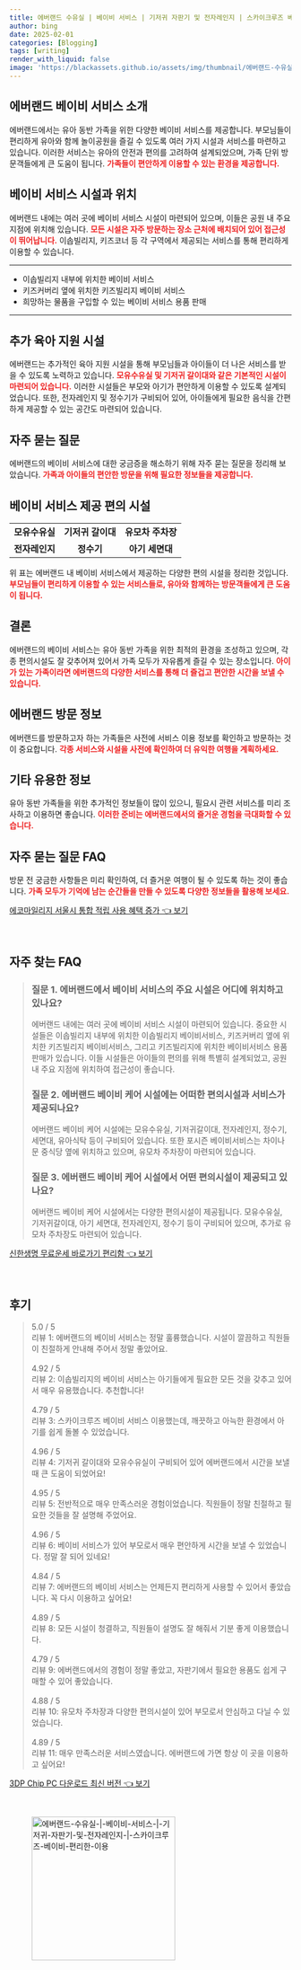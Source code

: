 ```yaml
---
title: 에버랜드 수유실 | 베이비 서비스 | 기저귀 자판기 및 전자레인지 | 스카이크루즈 베이비 편리한 이용
author: bing
date: 2025-02-01
categories: [Blogging]
tags: [writing]
render_with_liquid: false
image: 'https://blackassets.github.io/assets/img/thumbnail/에버랜드-수유실-|-베이비-서비스-|-기저귀-자판기-및-전자레인지-|-스카이크루즈-베이비-편리한-이용.webp'
---
```



<h2 id='에버랜드 베이비 서비스 소개'>에버랜드 베이비 서비스 소개</h2>

<p>에버랜드에서는 유아 동반 가족을 위한 다양한 베이비 서비스를 제공합니다. 부모님들이 편리하게 유아와 함께 놀이공원을 즐길 수 있도록 여러 가지 시설과 서비스를 마련하고 있습니다. 이러한 서비스는 유아의 안전과 편의를 고려하여 설계되었으며, 가족 단위 방문객들에게 큰 도움이 됩니다. <b><span style="color: #ee2323;">가족들이 편안하게 이용할 수 있는 환경을 제공합니다.</span></b></p>

<h2 id='베이비 서비스 시설과 위치'>베이비 서비스 시설과 위치</h2>

<p>에버랜드 내에는 여러 곳에 베이비 서비스 시설이 마련되어 있으며, 이들은 공원 내 주요 지점에 위치해 있습니다. <b><span style="color: #ee2323;">모든 시설은 자주 방문하는 장소 근처에 배치되어 있어 접근성이 뛰어납니다.</span></b> 이솝빌리지, 키즈코너 등 각 구역에서 제공되는 서비스를 통해 편리하게 이용할 수 있습니다.</p>

<hr />

<ul>
    <li>이솝빌리지 내부에 위치한 베이비 서비스</li>
    <li>키즈커버리 옆에 위치한 키즈빌리지 베이비 서비스</li>
    <li>희망하는 물품을 구입할 수 있는 베이비 서비스 용품 판매</li>
</ul>

<hr />

<h2 id='추가 육아 지원 시설'>추가 육아 지원 시설</h2>

<p>에버랜드는 추가적인 육아 지원 시설을 통해 부모님들과 아이들이 더 나은 서비스를 받을 수 있도록 노력하고 있습니다. <b><span style="color: #ee2323;">모유수유실 및 기저귀 갈이대와 같은 기본적인 시설이 마련되어 있습니다.</span></b> 이러한 시설들은 부모와 아기가 편안하게 이용할 수 있도록 설계되었습니다. 또한, 전자레인지 및 정수기가 구비되어 있어, 아이들에게 필요한 음식을 간편하게 제공할 수 있는 공간도 마련되어 있습니다.</p>

<h2 id='자주 묻는 질문'>자주 묻는 질문</h2>

<p>에버랜드의 베이비 서비스에 대한 궁금증을 해소하기 위해 자주 묻는 질문을 정리해 보았습니다. <b><span style="color: #ee2323;">가족과 아이들의 편안한 방문을 위해 필요한 정보들을 제공합니다.</span></b></p>

<h2 id='베이비 서비스 제공 편의 시설'>베이비 서비스 제공 편의 시설</h2>

<table>
    <tr>
        <td style="text-align: center; height: 17px;"><b>모유수유실</b></td>
        <td style="text-align: center; height: 17px;"><b>기저귀 갈이대</b></td>
        <td style="text-align: center; height: 17px;"><b>유모차 주차장</b></td>
    </tr>
    <tr>
        <td style="text-align: center; height: 17px;"><b>전자레인지</b></td>
        <td style="text-align: center; height: 17px;"><b>정수기</b></td>
        <td style="text-align: center; height: 17px;"><b>아기 세면대</b></td>
    </tr>
</table>

<p>위 표는 에버랜드 내 베이비 서비스에서 제공하는 다양한 편의 시설을 정리한 것입니다. <b><span style="color: #ee2323;">부모님들이 편리하게 이용할 수 있는 서비스들로, 유아와 함께하는 방문객들에게 큰 도움이 됩니다.</span></b></p>

<h2 id='결론'>결론</h2>

<p>에버랜드의 베이비 서비스는 유아 동반 가족을 위한 최적의 환경을 조성하고 있으며, 각종 편의시설도 잘 갖추어져 있어서 가족 모두가 자유롭게 즐길 수 있는 장소입니다. <b><span style="color: #ee2323;">아이가 있는 가족이라면 에버랜드의 다양한 서비스를 통해 더 즐겁고 편안한 시간을 보낼 수 있습니다.</span></b></p>

<h2 id='에버랜드 방문 정보'>에버랜드 방문 정보</h2>

<p>에버랜드를 방문하고자 하는 가족들은 사전에 서비스 이용 정보를 확인하고 방문하는 것이 중요합니다. <b><span style="color: #ee2323;">각종 서비스와 시설을 사전에 확인하여 더 유익한 여행을 계획하세요.</span></b></p>

<h2 id='기타 유용한 정보'>기타 유용한 정보</h2>

<p>유아 동반 가족들을 위한 추가적인 정보들이 많이 있으니, 필요시 관련 서비스를 미리 조사하고 이용하면 좋습니다. <b><span style="color: #ee2323;">이러한 준비는 에버랜드에서의 즐거운 경험을 극대화할 수 있습니다.</span></b></p>

<h2 id='자주 묻는 질문 FAQ'>자주 묻는 질문 FAQ</h2>

<p>방문 전 궁금한 사항들은 미리 확인하여, 더 즐거운 여행이 될 수 있도록 하는 것이 좋습니다. <b><span style="color: #ee2323;">가족 모두가 기억에 남는 순간들을 만들 수 있도록 다양한 정보들을 활용해 보세요.</span></b></p>


<p><a class="click-button" title="에코마일리지 서울시 통합 적립 사용 혜택 증가" href="https://blackassets.github.io/posts/%EC%97%90%EC%BD%94%EB%A7%88%EC%9D%BC%EB%A6%AC%EC%A7%80-%EC%84%9C%EC%9A%B8%EC%8B%9C-%ED%86%B5%ED%95%A9-%EC%A0%81%EB%A6%BD-%EC%82%AC%EC%9A%A9-%ED%98%9C%ED%83%9D-%EC%A6%9D%EA%B0%80/" rel="dofollow">에코마일리지 서울시 통합 적립 사용 혜택 증가 👈 보기</a></p><br>
<h2 id='자주_찾는_FAQ'>자주 찾는 FAQ</h2>
<div itemscope="" itemtype="https://schema.org/FAQPage"> 
<blockquote> 
<div itemscope="" itemprop="mainEntity" itemtype="https://schema.org/Question"> 
<h3 itemprop="name">질문 1. 에버랜드에서 베이비 서비스의 주요 시설은 어디에 위치하고 있나요?</h3> 
<div itemscope="" itemprop="acceptedAnswer" itemtype="https://schema.org/Answer"> 
<span itemprop="text"> 
<p>에버랜드 내에는 여러 곳에 베이비 서비스 시설이 마련되어 있습니다. 중요한 시설들은 이솝빌리지 내부에 위치한 이솝빌리지 베이비서비스, 키즈커버리 옆에 위치한 키즈빌리지 베이비서비스, 그리고 키즈빌리지에 위치한 베이비서비스 용품 판매가 있습니다. 이들 시설들은 아이들의 편의를 위해 특별히 설계되었고, 공원 내 주요 지점에 위치하여 접근성이 좋습니다.</p> 
</span> 
</div> 
</div> 
<div itemscope="" itemprop="mainEntity" itemtype="https://schema.org/Question"> 
<h3 itemprop="name">질문 2. 에버랜드 베이비 케어 시설에는 어떠한 편의시설과 서비스가 제공되나요?</h3> 
<div itemscope="" itemprop="acceptedAnswer" itemtype="https://schema.org/Answer"> 
<span itemprop="text"> 
<p>에버랜드 베이비 케어 시설에는 모유수유실, 기저귀갈이대, 전자레인지, 정수기, 세면대, 유아식탁 등이 구비되어 있습니다. 또한 포시즌 베이비서비스는 차이나문 중식당 옆에 위치하고 있으며, 유모차 주차장이 마련되어 있습니다.</p> 
</span> 
</div> 
</div> 
<div itemscope="" itemprop="mainEntity" itemtype="https://schema.org/Question"> 
<h3 itemprop="name">질문 3. 에버랜드 베이비 케어 시설에서 어떤 편의시설이 제공되고 있나요?</h3> 
<div itemscope="" itemprop="acceptedAnswer" itemtype="https://schema.org/Answer"> 
<span itemprop="text"> 
<p>에버랜드 베이비 케어 시설에서는 다양한 편의시설이 제공됩니다. 모유수유실, 기저귀갈이대, 아기 세면대, 전자레인지, 정수기 등이 구비되어 있으며, 추가로 유모차 주차장도 마련되어 있습니다.</p> 
</span> 
</div> 
</div> 
</blockquote> 
</div>
<p><a class="click-button" title="신한생명 무료운세 바로가기 편리함" href="https://blackassets.github.io/posts/%EC%8B%A0%ED%95%9C%EC%83%9D%EB%AA%85-%EB%AC%B4%EB%A3%8C%EC%9A%B4%EC%84%B8-%EB%B0%94%EB%A1%9C%EA%B0%80%EA%B8%B0-%ED%8E%B8%EB%A6%AC%ED%95%A8/" rel="dofollow">신한생명 무료운세 바로가기 편리함 👈 보기</a></p><br>
<h2 id='후기'>후기</h2>
<div itemscope itemtype="https://schema.org/Product">
  <blockquote>
  <div itemprop="review" itemscope itemtype="https://schema.org/Review">
      <div itemprop="reviewRating" itemscope itemtype="https://schema.org/Rating"> <span itemprop="ratingValue">5.0</span> / <span itemprop="bestRating">5</span> </div>
      <span itemprop="reviewBody">리뷰 1: 에버랜드의 베이비 서비스는 정말 훌륭했습니다. 시설이 깔끔하고 직원들이 친절하게 안내해 주어서 정말 좋았어요.</span>
  </div>
  <br>
  <div itemprop="review" itemscope itemtype="https://schema.org/Review">
      <div itemprop="reviewRating" itemscope itemtype="https://schema.org/Rating"> <span itemprop="ratingValue">4.92</span> / <span itemprop="bestRating">5</span> </div>
      <span itemprop="reviewBody">리뷰 2: 이솝빌리지의 베이비 서비스는 아기들에게 필요한 모든 것을 갖추고 있어서 매우 유용했습니다. 추천합니다!</span>
  </div>
  <br>
  <div itemprop="review" itemscope itemtype="https://schema.org/Review">
      <div itemprop="reviewRating" itemscope itemtype="https://schema.org/Rating"> <span itemprop="ratingValue">4.79</span> / <span itemprop="bestRating">5</span> </div>
      <span itemprop="reviewBody">리뷰 3: 스카이크루즈 베이비 서비스 이용했는데, 깨끗하고 아늑한 환경에서 아기를 쉽게 돌볼 수 있었습니다.</span>
  </div>
  <br>
  <div itemprop="review" itemscope itemtype="https://schema.org/Review">
      <div itemprop="reviewRating" itemscope itemtype="https://schema.org/Rating"> <span itemprop="ratingValue">4.96</span> / <span itemprop="bestRating">5</span> </div>
      <span itemprop="reviewBody">리뷰 4: 기저귀 갈이대와 모유수유실이 구비되어 있어 에버랜드에서 시간을 보낼 때 큰 도움이 되었어요!</span>
  </div>
  <br>
  <div itemprop="review" itemscope itemtype="https://schema.org/Review">
      <div itemprop="reviewRating" itemscope itemtype="https://schema.org/Rating"> <span itemprop="ratingValue">4.95</span> / <span itemprop="bestRating">5</span> </div>
      <span itemprop="reviewBody">리뷰 5: 전반적으로 매우 만족스러운 경험이었습니다. 직원들이 정말 친절하고 필요한 것들을 잘 설명해 주었어요.</span>
  </div>
  <br>
  <div itemprop="review" itemscope itemtype="https://schema.org/Review">
      <div itemprop="reviewRating" itemscope itemtype="https://schema.org/Rating"> <span itemprop="ratingValue">4.96</span> / <span itemprop="bestRating">5</span> </div>
      <span itemprop="reviewBody">리뷰 6: 베이비 서비스가 있어 부모로서 매우 편안하게 시간을 보낼 수 있었습니다. 정말 잘 되어 있네요!</span>
  </div>
  <br>
  <div itemprop="review" itemscope itemtype="https://schema.org/Review">
      <div itemprop="reviewRating" itemscope itemtype="https://schema.org/Rating"> <span itemprop="ratingValue">4.84</span> / <span itemprop="bestRating">5</span> </div>
      <span itemprop="reviewBody">리뷰 7: 에버랜드의 베이비 서비스는 언제든지 편리하게 사용할 수 있어서 좋았습니다. 꼭 다시 이용하고 싶어요!</span>
  </div>
  <br>
  <div itemprop="review" itemscope itemtype="https://schema.org/Review">
      <div itemprop="reviewRating" itemscope itemtype="https://schema.org/Rating"> <span itemprop="ratingValue">4.89</span> / <span itemprop="bestRating">5</span> </div>
      <span itemprop="reviewBody">리뷰 8: 모든 시설이 청결하고, 직원들이 설명도 잘 해줘서 기분 좋게 이용했습니다.</span>
  </div>
  <br>
  <div itemprop="review" itemscope itemtype="https://schema.org/Review">
      <div itemprop="reviewRating" itemscope itemtype="https://schema.org/Rating"> <span itemprop="ratingValue">4.79</span> / <span itemprop="bestRating">5</span> </div>
      <span itemprop="reviewBody">리뷰 9: 에버랜드에서의 경험이 정말 좋았고, 자판기에서 필요한 용품도 쉽게 구매할 수 있어 좋았습니다.</span>
  </div>
  <br>
  <div itemprop="review" itemscope itemtype="https://schema.org/Review">
      <div itemprop="reviewRating" itemscope itemtype="https://schema.org/Rating"> <span itemprop="ratingValue">4.88</span> / <span itemprop="bestRating">5</span> </div>
      <span itemprop="reviewBody">리뷰 10: 유모차 주차장과 다양한 편의시설이 있어 부모로서 안심하고 다닐 수 있었습니다.</span>
  </div>
  <br>
  <div itemprop="review" itemscope itemtype="https://schema.org/Review">
      <div itemprop="reviewRating" itemscope itemtype="https://schema.org/Rating"> <span itemprop="ratingValue">4.89</span> / <span itemprop="bestRating">5</span> </div>
      <span itemprop="reviewBody">리뷰 11: 매우 만족스러운 서비스였습니다. 에버랜드에 가면 항상 이 곳을 이용하고 싶어요!</span>
  </div>
  </blockquote>
</div>
<p><a class="click-button" title="3DP Chip PC 다운로드 최신 버전" href="https://blackassets.github.io/posts/3DP-Chip-PC-%EB%8B%A4%EC%9A%B4%EB%A1%9C%EB%93%9C-%EC%B5%9C%EC%8B%A0-%EB%B2%84%EC%A0%84/" rel="dofollow">3DP Chip PC 다운로드 최신 버전 👈 보기</a></p><br>
<figure class="image"><img src="https://blackassets.github.io/assets/img/thumbnail/에버랜드-수유실-|-베이비-서비스-|-기저귀-자판기-및-전자레인지-|-스카이크루즈-베이비-편리한-이용.webp" alt="에버랜드-수유실-|-베이비-서비스-|-기저귀-자판기-및-전자레인지-|-스카이크루즈-베이비-편리한-이용" width="256" height="256"></figure>